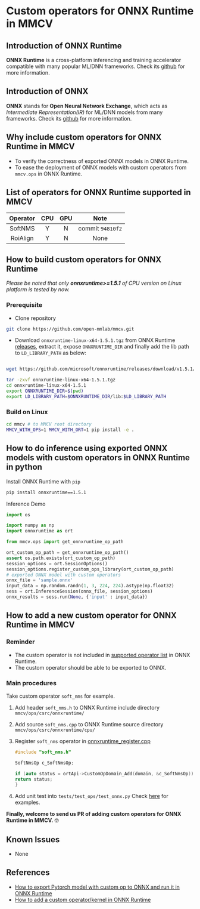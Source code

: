# Custom operators for ONNX Runtime in MMCV

## Introduction of ONNX Runtime

**ONNX Runtime** is a cross-platform inferencing and training accelerator compatible with many popular ML/DNN frameworks. Check its [github](https://github.com/microsoft/onnxruntime) for more information.

## Introduction of ONNX

**ONNX** stands for **Open Neural Network Exchange**, which acts as *Intermediate Representation(IR)* for ML/DNN models from many frameworks. Check its [github](https://github.com/onnx/onnx) for more information.

## Why include custom operators for ONNX Runtime in MMCV

- To verify the correctness of exported ONNX models in ONNX Runtime.
- To ease the deployment of ONNX models with custom operators from `mmcv.ops` in ONNX Runtime.

## List of operators for ONNX Runtime supported in MMCV

| Operator |  CPU  |  GPU  |       Note       |
| :------: | :---: | :---: | :--------------: |
| SoftNMS  |   Y   |   N   | commit `94810f2` |
| RoiAlign |   Y   |   N   |       None       |

## How to build custom operators for ONNX Runtime

*Please be noted that only **onnxruntime>=1.5.1** of CPU version on Linux platform is tested by now.*

### Prerequisite

- Clone repository

```bash
git clone https://github.com/open-mmlab/mmcv.git
```

- Download `onnxruntime-linux-x64-1.5.1.tgz` from ONNX Runtime [releases](https://github.com/microsoft/onnxruntime/releases/tag/v1.5.1), extract it, expose `ONNXRUNTIME_DIR` and finally add the lib path to `LD_LIBRARY_PATH` as below:

```bash

wget https://github.com/microsoft/onnxruntime/releases/download/v1.5.1/onnxruntime-linux-x64-1.5.1.tgz

tar -zxvf onnxruntime-linux-x64-1.5.1.tgz
cd onnxruntime-linux-x64-1.5.1
export ONNXRUNTIME_DIR=$(pwd)
export LD_LIBRARY_PATH=$ONNXRUNTIME_DIR/lib:$LD_LIBRARY_PATH
```

### Build on Linux

```bash
cd mmcv # to MMCV root directory
MMCV_WITH_OPS=1 MMCV_WITH_ORT=1 pip install -e .
```

## How to do inference using exported ONNX models with custom operators in ONNX Runtime in python

Install ONNX Runtime with `pip`

```bash
pip install onnxruntime==1.5.1
```

Inference Demo

```python
import os

import numpy as np
import onnxruntime as ort

from mmcv.ops import get_onnxruntime_op_path

ort_custom_op_path = get_onnxruntime_op_path()
assert os.path.exists(ort_custom_op_path)
session_options = ort.SessionOptions()
session_options.register_custom_ops_library(ort_custom_op_path)
# exported ONNX model with custom operators
onnx_file = 'sample.onnx'
input_data = np.random.randn(1, 3, 224, 224).astype(np.float32)
sess = ort.InferenceSession(onnx_file, session_options)
onnx_results = sess.run(None, {'input' : input_data})
```

## How to add a new custom operator for ONNX Runtime in MMCV

### Reminder

- The custom operator is not included in [supported operator list](https://github.com/microsoft/onnxruntime/blob/master/docs/OperatorKernels.md) in ONNX Runtime.
- The custom operator should be able to be exported to ONNX.

### Main procedures

Take custom operator `soft_nms` for example.

1. Add header `soft_nms.h` to ONNX Runtime include directory `mmcv/ops/csrc/onnxruntime/`
2. Add source `soft_nms.cpp` to ONNX Runtime source directory `mmcv/ops/csrc/onnxruntime/cpu/`
3. Register `soft_nms` operator in [onnxruntime_register.cpp](../mmcv/ops/csrc/onnxruntime/cpu/onnxruntime_register.cpp)

    ```c++
    #include "soft_nms.h"

    SoftNmsOp c_SoftNmsOp;

    if (auto status = ortApi->CustomOpDomain_Add(domain, &c_SoftNmsOp)) {
    return status;
    }
    ```

4. Add unit test into `tests/test_ops/test_onnx.py`
   Check [here](../tests/test_ops/test_onnx.py) for examples.

**Finally, welcome to send us PR of adding custom operators for ONNX Runtime in MMCV.** :nerd_face:

## Known Issues

- None

## References

- [How to export Pytorch model with custom op to ONNX and run it in ONNX Runtime](https://github.com/onnx/tutorials/blob/master/PyTorchCustomOperator/README.md)
- [How to add a custom operator/kernel in ONNX Runtime](https://github.com/microsoft/onnxruntime/blob/master/docs/AddingCustomOp.md)
